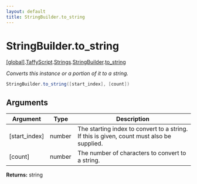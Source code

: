 ```yaml
---
layout: default
title: StringBuilder.to_string
---
```


# StringBuilder.to_string

[\[global\]]({{site.baseurl}}/docs/).[TaffyScript]({{site.baseurl}}/docs/TaffyScript/).[Strings]({{site.baseurl}}/docs/TaffyScript/Strings/).[StringBuilder]({{site.baseurl}}/docs/TaffyScript/Strings/StringBuilder/).[to_string]({{site.baseurl}}/docs/TaffyScript/Strings/StringBuilder/to_string/)

_Converts this instance or a portion of it to a string._

```cs
StringBuilder.to_string([start_index], [count])
```

## Arguments

<table>
  <col width="15%">
  <col width="15%">
  <thead>
    <tr>
      <th>Argument</th>
      <th>Type</th>
      <th>Description</th>
    </tr>
  </thead>
  <tbody>
    <tr>
      <td>[start_index]</td>
      <td>number</td>
      <td>The starting index to convert to a string. If this is given, count must also be supplied.</td>
    </tr>
    <tr>
      <td>[count]</td>
      <td>number</td>
      <td>The number of characters to convert to a string.</td>
    </tr>
  </tbody>
</table>

**Returns:** string
